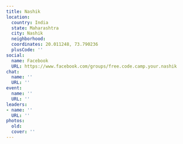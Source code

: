 ```yaml
---
title: Nashik
location:
  country: India
  state: Maharashtra
  city: Nashik
  neighborhood: 
  coordinates: 20.011248, 73.790236
  plusCode: ''
social:
  name: Facebook
  URL: https://www.facebook.com/groups/free.code.camp.your.nashik
chat:
  name: ''
  URL: ''
event:
  name: ''
  URL: ''
leaders:
- name: ''
  URL: ''
photos:
  old: 
  cover: ''
---
```

